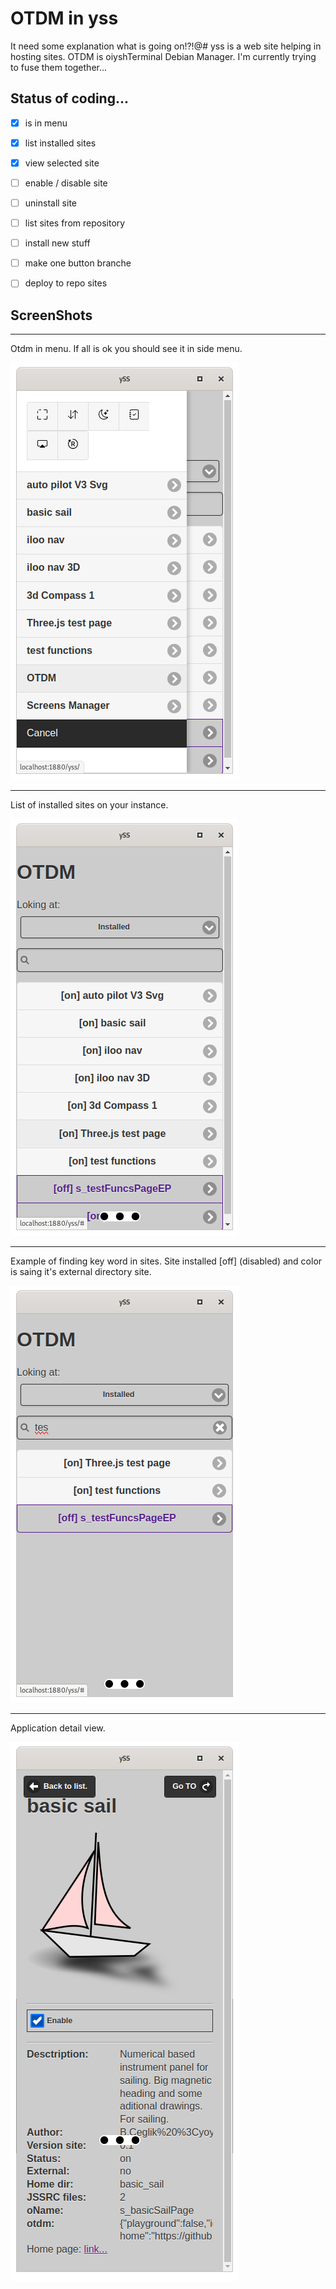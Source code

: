 # OTDM in yss

It need some explanation what is going on!?!@#  yss is a web site helping in hosting sites. OTDM is oiyshTerminal Debian Manager. I'm currently trying to fuse them together...



## Status of coding...

- [x] is in menu

- [x] list installed sites

- [x] view selected site

- [ ] enable / disable site

- [ ] uninstall site

- [ ] list sites from repository

- [ ] install new stuff

- [ ] make one button branche

- [ ] deploy to repo sites





## ScreenShots

---

Otdm in menu. If all is ok you should see it in side menu.

<img title="" src="https://raw.githubusercontent.com/yOyOeK1/oiyshTerminal/main/ySS_calibration/sitesTestExtDir/otdm/screenshots/01inMenu.png" alt="otdm in menu" data-align="inline">

---

List of installed sites on your instance.

![list of installed](https://raw.githubusercontent.com/yOyOeK1/oiyshTerminal/main/ySS_calibration/sitesTestExtDir/otdm/screenshots/02InstalledApps.png)

---

Example of finding key word in sites. Site installed [off] (disabled) and color is saing it's external directory site.

![looking for](https://raw.githubusercontent.com/yOyOeK1/oiyshTerminal/main/ySS_calibration/sitesTestExtDir/otdm/screenshots/03LokingFor.png)

---

Application detail view.

![app details](https://raw.githubusercontent.com/yOyOeK1/oiyshTerminal/main/ySS_calibration/sitesTestExtDir/otdm/screenshots/04AppDetails.png)
